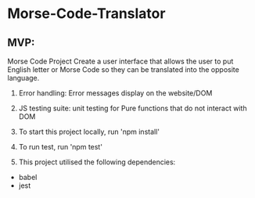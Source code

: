 # Morse-Code-Translator

## MVP:

Morse Code Project
Create a user interface that allows the user to put English letter or Morse Code so they can be translated into the opposite language.

1. Error handling: Error messages display on the website/DOM

2. JS testing suite: unit testing for Pure functions that do not interact with DOM

3. To start this project locally, run 'npm install'

4. To run test, run 'npm test'

5. This project utilised the following dependencies:

-   babel
-   jest
